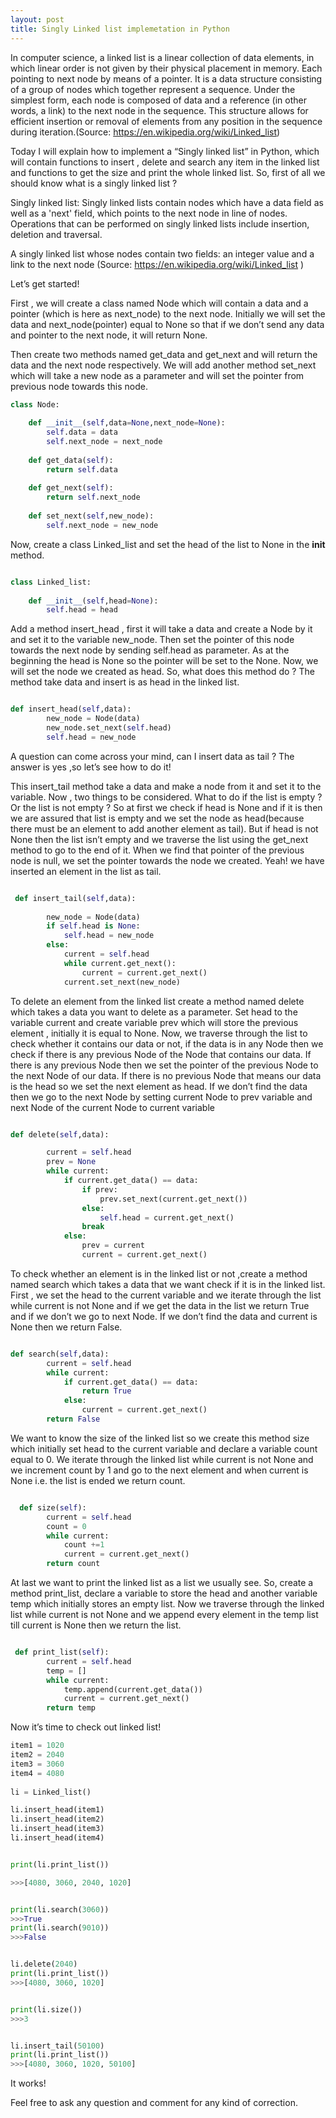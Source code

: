 ```yaml
---
layout: post
title: Singly Linked list implemetation in Python
---
```


In computer science, a linked list is a linear collection of data elements, in which linear order is not given by their physical placement in memory. Each pointing to next node by means of a pointer. It is a data structure consisting of a group of nodes which together represent a sequence. Under the simplest form, each node is composed of data and a reference (in other words, a link) to the next node in the sequence. This structure allows for efficient insertion or removal of elements from any position in the sequence during iteration.(Source: https://en.wikipedia.org/wiki/Linked_list)

Today I will explain how to implement a “Singly linked list” in Python, which will contain functions to insert , delete and search any item in the linked list and functions to get the size and print the whole linked list. So, first of all we should know what is a singly linked list ?

Singly linked list: Singly linked lists contain nodes which have a data field as well as a 'next' field, which points to the next node in line of nodes. Operations that can be performed on singly linked lists include insertion, deletion and traversal.



A singly linked list whose nodes contain two fields: an integer value and a link to the next node
(Source: https://en.wikipedia.org/wiki/Linked_list )


Let’s get started!

First , we will create a class named Node which will contain a data and a pointer (which is here as next_node) to the next node. Initially we will set the data and next_node(pointer) equal to None so that if we don’t send any data and pointer to the next node, it will return None.

Then create two methods named get_data and get_next and will return the data and the next node respectively.
We will add another method set_next which will take a new node as a parameter and will set the pointer from previous node towards this node.

```python
class Node:
    
    def __init__(self,data=None,next_node=None):
        self.data = data
        self.next_node = next_node
    
    def get_data(self):
        return self.data
    
    def get_next(self):
        return self.next_node
    
    def set_next(self,new_node):
        self.next_node = new_node
```

Now, create a class Linked_list and set the head of the list to None in the __init__ method.

```python

class Linked_list:
    
    def __init__(self,head=None):
        self.head = head
```
Add a method insert_head , first it will take a data  and create a Node by it and set it to the variable new_node. Then set the pointer of this node towards the next node by sending self.head as parameter. As at the beginning the head is None so the pointer will be set to the None. Now, we will set the node we created as head. So, what does this method do ? The method take data and insert is as head in the linked list. 

```python

def insert_head(self,data):
        new_node = Node(data)
        new_node.set_next(self.head)
        self.head = new_node
```
A question can come across your mind, can I insert data as tail ? The answer is yes ,so let’s see how to do it!

This insert_tail method take a data and make a node from it and set it to the variable. Now , two things to be considered. What to do if the list is empty ? Or the list is not empty ? So at first we check if head is None and if it is then we are assured that list is empty and we set the node as head(because there must be an element to add another element as tail). But if head is not None then the list isn’t empty and we traverse the list using the get_next method to go to the end of it. When we find that pointer of the previous node is null, we set the pointer towards the node we created. Yeah! we have inserted an element in the list as tail.

```python

 def insert_tail(self,data):
 
        new_node = Node(data)
        if self.head is None:
            self.head = new_node
        else:
            current = self.head
            while current.get_next():
                current = current.get_next()
            current.set_next(new_node)
```

To delete an element from the linked list create a method named delete which takes a data you want to delete as a parameter. Set head to the variable current and create variable prev which will store the previous element , initially it is equal to None. Now, we traverse through the list to check whether it contains our data or not, if the data is in any Node then we check if there is any previous Node of the Node that contains our data. If there is any previous Node then we set the pointer of the previous Node to the next Node of our data. If there is no previous Node that means our data is the head so we set the next element as head. If we don’t find the data then we go to the next Node by setting current Node to prev variable and next Node of the current Node to current variable
 
```python

def delete(self,data):

        current = self.head
        prev = None
        while current:
            if current.get_data() == data:
                if prev:
                    prev.set_next(current.get_next())
                else:
                    self.head = current.get_next()
                break
            else:
                prev = current
                current = current.get_next()
```
To check whether an element is in the linked list or not ,create a method named search which takes a data that we want check if it is in the linked list. First , we set the head to the current variable and we iterate through the list while current is not None and if we get the data in the list we return True  and if we don’t we go to next Node. If we don’t find the data and current is None then we return False. 

```python

def search(self,data):
        current = self.head
        while current:
            if current.get_data() == data:
                return True
            else:
                current = current.get_next()
        return False
```
We want to know the size of the linked list so we create this method size  which initially set head to the current variable and declare a variable count equal to 0. We iterate through the linked list while current is not None  and we increment count by 1 and go to the next element and when current is None i.e. the list is ended we return count.

```python

  def size(self):
        current = self.head
        count = 0
        while current:
            count +=1
            current = current.get_next()
        return count
```
At last we want to print the linked list as a list we usually see.
So, create a method print_list, declare a variable to store the head
and another variable temp which initially stores an empty list. Now we traverse through the linked list while current is not None  and we append every element in the temp list till current is None then we return the list.

```python

 def print_list(self):
        current = self.head
        temp = []
        while current:
            temp.append(current.get_data())
            current = current.get_next()
        return temp
```

Now it’s time to check out linked list!

```python
item1 = 1020
item2 = 2040
item3 = 3060
item4 = 4080
 
li = Linked_list()

li.insert_head(item1)
li.insert_head(item2)
li.insert_head(item3)
li.insert_head(item4)


print(li.print_list())

>>>[4080, 3060, 2040, 1020]


print(li.search(3060))
>>>True
print(li.search(9010))
>>>False


li.delete(2040)
print(li.print_list())
>>>[4080, 3060, 1020]


print(li.size())
>>>3 


li.insert_tail(50100)
print(li.print_list())
>>>[4080, 3060, 1020, 50100]
```
It works! 

Feel free to ask any question and comment for any kind of correction.


